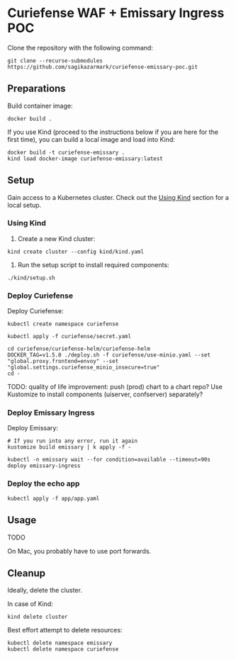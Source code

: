 # Curiefense WAF + Emissary Ingress POC

Clone the repository with the following command:

```shell
git clone --recurse-submodules https://github.com/sagikazarmark/curiefense-emissary-poc.git
```

## Preparations

Build container image:

```shell
docker build .
```

If you use Kind (proceed to the instructions below if you are here for the first time),
you can build a local image and load into Kind:

```shell
docker build -t curiefense-emissary .
kind load docker-image curiefense-emissary:latest
```


## Setup

Gain access to a Kubernetes cluster. Check out the [Using Kind](#using-kind) section for a local setup.


### Using Kind

1. Create a new Kind cluster:
```shell
kind create cluster --config kind/kind.yaml
```
1. Run the setup script to install required components:
```shell
./kind/setup.sh
```

### Deploy Curiefense

Deploy Curiefense:

```shell
kubectl create namespace curiefense

kubectl apply -f curiefense/secret.yaml

cd curiefense/curiefense-helm/curiefense-helm
DOCKER_TAG=v1.5.0 ./deploy.sh -f curiefense/use-minio.yaml --set "global.proxy.frontend=envoy" --set "global.settings.curiefense_minio_insecure=true"
cd -
```

TODO: quality of life improvement: push (prod) chart to a chart repo? Use Kustomize to install components (uiserver, confserver) separately?

### Deploy Emissary Ingress

Deploy Emissary:

```shell
# If you run into any error, run it again
kustomize build emissary | k apply -f -

kubectl -n emissary wait --for condition=available --timeout=90s deploy emissary-ingress
```

### Deploy the echo app

```shell
kubectl apply -f app/app.yaml
```


## Usage

TODO

On Mac, you probably have to use port forwards.


## Cleanup

Ideally, delete the cluster.

In case of Kind:

```shell
kind delete cluster
```

Best effort attempt to delete resources:

```shell
kubectl delete namespace emissary
kubectl delete namespace curiefense
```

